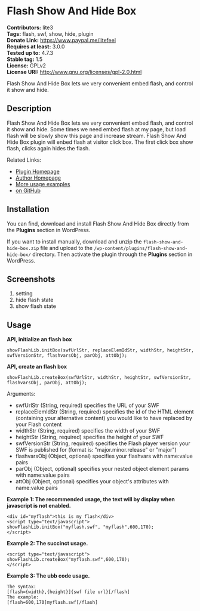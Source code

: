 # Flash Show And Hide Box #

**Contributors:** lite3  
**Tags:** flash, swf, show, hide, plugin  
**Donate Link:** https://www.paypal.me/litefeel  
**Requires at least:** 3.0.0  
**Tested up to:** 4.7.3  
**Stable tag:** 1.5  
**License:** GPLv2  
**License URI:** http://www.gnu.org/licenses/gpl-2.0.html  

Flash Show And Hide Box lets we very convenient embed flash, and control it show and hide.

## Description ##

Flash Show And Hide Box lets we very convenient embed flash, and control it show and hide.
Some times we need embed flash at my page, but load flash will be slowly show this page and increase stream. Flash Show And Hide Box plugin will enbed flash at visitor click box.
The first click box show flash, clicks again hides the flash.


Related Links:

* <a href="https://www.litefeel.com/flash-show-and-hide-box/" title="Flash Show And Hide Box Plugin for WordPress">Plugin Homepage</a>
* <a href="https://www.litefeel.com/" title="Author For Flash Show And Hide Box Plugin">Author Homepage</a>
* <a href="https://wordpress.org/extend/plugins/flash-show-and-hide-box/other_notes/" title="More usage examples">More usage examples</a>
* <a href="https://github.com/litefeel/flash-show-and-hide-box" title="on GitHub">on GitHub</a>

## Installation ##

You can find, download and install Flash Show And Hide Box directly from the **Plugins** section in WordPress.

If you want to install manually, download and unzip the `flash-show-and-hide-box.zip` file and upload to the `/wp-content/plugins/flash-show-and-hide-box/` directory. Then activate the plugin through the **Plugins** section in WordPress.

## Screenshots ##

1. setting
2. hide flash state
3. show flash state

## Usage ##

**API, initialize an flash box**

    showFlashLib.initBox(swfUrlStr, replaceElemIdStr, widthStr, heightStr, swfVersionStr, flashvarsObj, parObj, attObj);

**API, create an flash box**

    showFlashLib.createBox(swfUrlStr, widthStr, heightStr, swfVersionStr, flashvarsObj, parObj, attObj);

Arguments:

* swfUrlStr (String, required) specifies the URL of your SWF
* replaceElemIdStr (String, required) specifies the id of the HTML element (containing your alternative content) you would like to have replaced by your Flash content
* widthStr (String, required) specifies the width of your SWF
* heightStr (String, required) specifies the height of your SWF
* swfVersionStr (String, required) specifies the Flash player version your SWF is published for (format is: "major.minor.release" or "major")
* flashvarsObj (Object, optional) specifies your flashvars with name:value pairs
* parObj (Object, optional) specifies your nested object element params with name:value pairs
* attObj (Object, optional) specifies your object's attributes with name:value pairs

**Example 1: The recommended usage, the text will by display when javascript is not enabled.**

    <div id="myflash">this is my flash</div>
    <script type="text/javascript">
    showFlashLib.initBox("myflash.swf", "myflash",600,170);
    </script>

**Example 2: The succinct usage.**

    <script type="text/javascript">
    showFlashLib.createBox("myflash.swf",600,170);
    </script>

**Example 3: The ubb code usage.**

    The syntax:
    [flash={width},{height}]{swf file url}[/flash]
    The example:
    [flash=600,170]myflash.swf[/flash]

